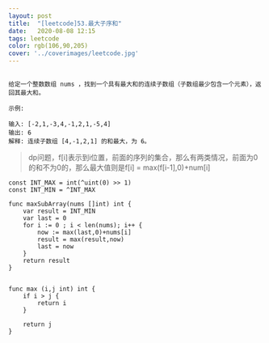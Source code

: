 ```yaml
---
layout: post
title:  "[leetcode]53.最大子序和"
date:   2020-08-08 12:15
tags: leetcode
color: rgb(106,90,205)
cover: '../coverimages/leetcode.jpg'
---
```


```

给定一个整数数组 nums ，找到一个具有最大和的连续子数组（子数组最少包含一个元素），返回其最大和。

示例:

输入: [-2,1,-3,4,-1,2,1,-5,4]
输出: 6
解释: 连续子数组 [4,-1,2,1] 的和最大，为 6。
```

>dp问题，f[i]表示到i位置，前面的序列的集合，那么有两类情况，前面为0的和不为0的，那么最大值则是f[i] = max(f[i-1],0)+num[i]

```golang
const INT_MAX = int(^uint(0) >> 1)
const INT_MIN = ^INT_MAX

func maxSubArray(nums []int) int {
	var result = INT_MIN
	var last = 0
	for i := 0 ; i < len(nums); i++ {
		now := max(last,0)+nums[i]
		result = max(result,now)
		last = now
	}
	return result
}


func max (i,j int) int {
	if i > j {
		return i
	}
	
	return j
}
```